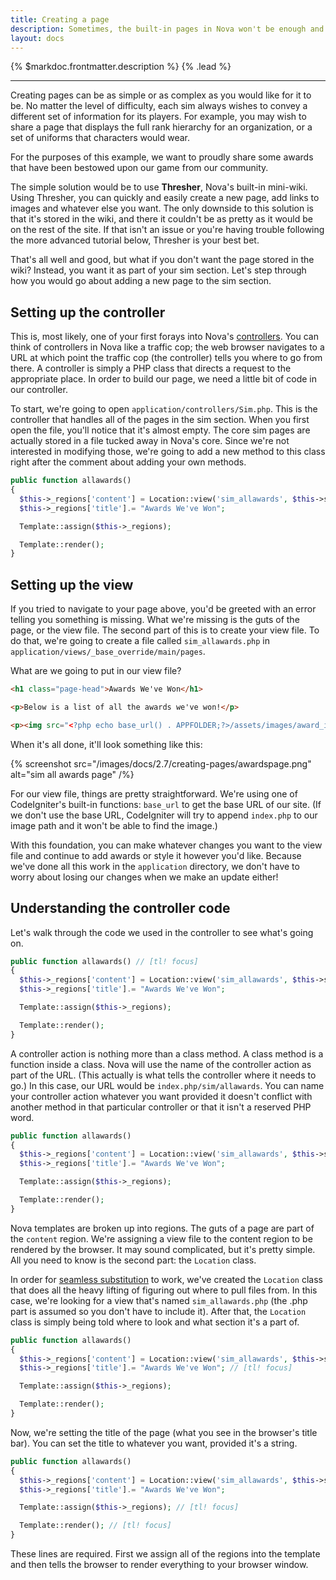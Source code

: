 ```yaml
---
title: Creating a page
description: Sometimes, the built-in pages in Nova won't be enough and you need to create a new page for you sim to hold new information.
layout: docs
---
```


{% $markdoc.frontmatter.description %} {% .lead %}

---

Creating pages can be as simple or as complex as you would like for it to be. No matter the level of difficulty, each sim always wishes to convey a different set of information for its players. For example, you may wish to share a page that displays the full rank hierarchy for an organization, or a set of uniforms that characters would wear.

For the purposes of this example, we want to proudly share some awards that have been bestowed upon our game from our community.

The simple solution would be to use **Thresher**, Nova's built-in mini-wiki. Using Thresher, you can quickly and easily create a new page, add links to images and whatever else you want. The only downside to this solution is that it's stored in the wiki, and there it couldn't be as pretty as it would be on the rest of the site. If that isn't an issue or you're having trouble following the more advanced tutorial below, Thresher is your best bet.

That's all well and good, but what if you don't want the page stored in the wiki? Instead, you want it as part of your sim section. Let's step through how you would go about adding a new page to the sim section.

## Setting up the controller

This is, most likely, one of your first forays into Nova's [controllers](/docs/2.7/controllers). You can think of controllers in Nova like a traffic cop; the web browser navigates to a URL at which point the traffic cop (the controller) tells you where to go from there. A controller is simply a PHP class that directs a request to the appropriate place. In order to build our page, we need a little bit of code in our controller.

To start, we're going to open `application/controllers/Sim.php`. This is the controller that handles all of the pages in the sim section. When you first open the file, you'll notice that it's almost empty. The core sim pages are actually stored in a file tucked away in Nova's core. Since we're not interested in modifying those, we're going to add a new method to this class right after the comment about adding your own methods.

```php
public function allawards()
{
  $this->_regions['content'] = Location::view('sim_allawards', $this->skin, 'main', false);
  $this->_regions['title'].= "Awards We've Won";

  Template::assign($this->_regions);

  Template::render();
}
```

## Setting up the view

If you tried to navigate to your page above, you'd be greeted with an error telling you something is missing. What we're missing is the guts of the page, or the view file. The second part of this is to create your view file. To do that, we're going to create a file called `sim_allawards.php` in `application/views/_base_override/main/pages`.

What are we going to put in our view file?

```html
<h1 class="page-head">Awards We've Won</h1>

<p>Below is a list of all the awards we've won!</p>

<p><img src="<?php echo base_url() . APPFOLDER;?>/assets/images/award_image.jpg" /></p>
```

When it's all done, it'll look something like this:

{% screenshot src="/images/docs/2.7/creating-pages/awardspage.png" alt="sim all awards page" /%}

For our view file, things are pretty straightforward. We're using one of CodeIgniter's built-in functions: `base_url` to get the base URL of our site. (If we don't use the base URL, CodeIgniter will try to append `index.php` to our image path and it won't be able to find the image.)

With this foundation, you can make whatever changes you want to the view file and continue to add awards or style it however you'd like. Because we've done all this work in the `application` directory, we don't have to worry about losing our changes when we make an update either!

## Understanding the controller code

Let's walk through the code we used in the controller to see what's going on.

```php
public function allawards() // [tl! focus]
{
  $this->_regions['content'] = Location::view('sim_allawards', $this->skin, 'main', false);
  $this->_regions['title'].= "Awards We've Won";

  Template::assign($this->_regions);

  Template::render();
}
```

A controller action is nothing more than a class method. A class method is a function inside a class. Nova will use the name of the controller action as part of the URL. (This actually is what tells the controller where it needs to go.) In this case, our URL would be `index.php/sim/allawards`. You can name your controller action whatever you want provided it doesn't conflict with another method in that particular controller or that it isn't a reserved PHP word.

```php
public function allawards()
{
  $this->_regions['content'] = Location::view('sim_allawards', $this->skin, 'main', false); // [tl! focus]
  $this->_regions['title'].= "Awards We've Won";

  Template::assign($this->_regions);

  Template::render();
}
```

Nova templates are broken up into regions. The guts of a page are part of the `content` region. We're assigning a view file to the content region to be rendered by the browser. It may sound complicated, but it's pretty simple. All you need to know is the second part: the `Location` class.

In order for [seamless substitution](/docs/2.7/seamless-substitution) to work, we've created the `Location` class that does all the heavy lifting of figuring out where to pull files from. In this case, we're looking for a view that's named `sim_allawards.php` (the .php part is assumed so you don't have to include it). After that, the `Location` class is simply being told where to look and what section it's a part of.

```php
public function allawards()
{
  $this->_regions['content'] = Location::view('sim_allawards', $this->skin, 'main', false);
  $this->_regions['title'].= "Awards We've Won"; // [tl! focus]

  Template::assign($this->_regions);

  Template::render();
}
```

Now, we're setting the title of the page (what you see in the browser's title bar). You can set the title to whatever you want, provided it's a string.

```php
public function allawards()
{
  $this->_regions['content'] = Location::view('sim_allawards', $this->skin, 'main', false);
  $this->_regions['title'].= "Awards We've Won";

  Template::assign($this->_regions); // [tl! focus]

  Template::render(); // [tl! focus]
}
```

These lines are required. First we assign all of the regions into the template and then tells the browser to render everything to your browser window.
